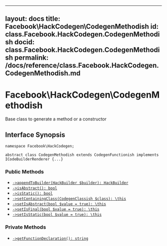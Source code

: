 
***

layout: docs
title: Facebook\\HackCodegen\\CodegenMethodish
id: class.Facebook.HackCodegen.CodegenMethodish
docid: class.Facebook.HackCodegen.CodegenMethodish
permalink: /docs/reference/class.Facebook.HackCodegen.CodegenMethodish.md
---







# Facebook\\HackCodegen\\CodegenMethodish




Base class to generate a method or a constructor




## Interface Synopsis




``` Hack
namespace Facebook\HackCodegen;

abstract class CodegenMethodish extends CodegenFunctionish implements ICodeBuilderRenderer {...}
```




### Public Methods




- [` ->appendToBuilder(HackBuilder $builder): HackBuilder `](<class.Facebook.HackCodegen.CodegenMethodish.appendToBuilder.md>)
- [` ->isAbstract(): bool `](<class.Facebook.HackCodegen.CodegenMethodish.isAbstract.md>)
- [` ->isStatic(): bool `](<class.Facebook.HackCodegen.CodegenMethodish.isStatic.md>)
- [` ->setContainingClass(CodegenClassish $class): \this `](<class.Facebook.HackCodegen.CodegenMethodish.setContainingClass.md>)
- [` ->setIsAbstract(bool $value = true): \this `](<class.Facebook.HackCodegen.CodegenMethodish.setIsAbstract.md>)
- [` ->setIsFinal(bool $value = true): \this `](<class.Facebook.HackCodegen.CodegenMethodish.setIsFinal.md>)
- [` ->setIsStatic(bool $value = true): \this `](<class.Facebook.HackCodegen.CodegenMethodish.setIsStatic.md>)







### Private Methods




+ [` ->getFunctionDeclaration(): string `](<class.Facebook.HackCodegen.CodegenMethodish.getFunctionDeclaration.md>)